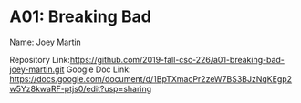 # A01: Breaking Bad

Name: Joey Martin

Repository Link:https://github.com/2019-fall-csc-226/a01-breaking-bad-joey-martin.git
Google Doc Link: https://docs.google.com/document/d/1BpTXmacPr2zeW7BS3BJzNqKEgp2w5Yz8kwaRF-ptjs0/edit?usp=sharing

